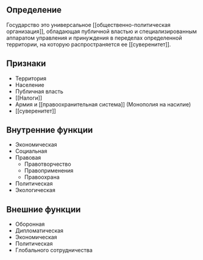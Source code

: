 ## Определение
Государство это универсальное [[общественно-политическая организация]], обладающая публичной властью и специализированным аппаратом управления и принуждения в переделах определенной территории, на которую распространяется ее [[суверенитет]].
## Признаки
- Территория
- Население
- Публичная власть
- [[Налоги]]
- Армия и [[правоохранительная система]] (Монополия на насилие)
- [[суверенитет]]
## Внутренние функции
- Экономическая
- Социальная
- Правовая
	- Правотворчество
	- Правоприменения
	- Правоохрана
- Политическая
- Экологическая
## Внешние функции
- Оборонная
- Дипломатическая
- Экономическая
- Политическая
- Глобального сотрудничества